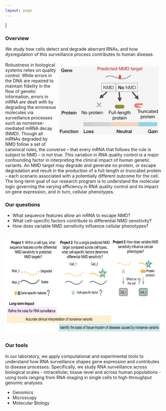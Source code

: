 ```yaml
---
layout: page
---
```


|

### Overview  
We study how cells detect and degrade aberrant RNAs, and how dysregulation of this surveillance process contributes to human disease. 
<br>
<img align="right" src="/img/nmd-overview.png" hspace="10" vspace= "30" style="width:320px !important;height:220px !important;" />
<br>Robustness in biological systems relies on quality control. While errors in the DNA are repaired to maintain fidelity in the flow of genetic information, errors in mRNA are dealt with by degrading the erroneous molecules via surveillance processes such as nonsense-mediated mRNA decay (NMD). Though all mRNAs degraded by NMD follow a set of canonical rules, the converse – that every mRNA that follows the rule is subject to NMD – is not true. This variation in RNA quality control is a major confounding factor in interpreting the clinical impact of human genetic variants. An NMD target may degrade and generate no protein, or escape degradation and result in the production of a full-length or truncated protein – each scenario associated with a potentially different outcome for the cell. The long-term goal of our research program is to understand the molecular logic governing the varying efficiency in RNA quality control and its impact on gene expression, and in turn, cellular phenotypes.

### Our questions  
* What sequence features allow an mRNA to escape NMD?  
* What cell-specific factors contribute to differential NMD sensitivity?  
* How does variable NMD sensitivity influence cellular phenotypes?  
<br>
<img src="/img/research-overview.png" style="width:750px !important;height:308px !important;" />
<br>  

### Our tools
In our laboratory, we apply computational and experimental tools to understand how RNA surveillance shapes gene expression and contributes to disease processes. Specifically, we study RNA surveillance across biological scales - intracellular, tissue-level and across human populations - using tools ranging from RNA imaging in single cells to high-throughput genomic analyses.  

* Genomics   
* Microscopy    
* Molecular Biology    
